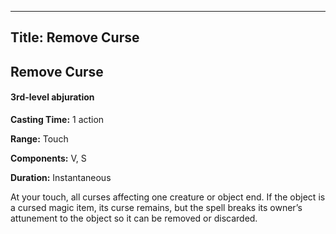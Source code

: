 -------------------------
Title: Remove Curse
-------------------------

## Remove Curse

#### 3rd-level abjuration


**Casting Time:** 1 action 

**Range:** Touch 

**Components:** V, S 

**Duration:** Instantaneous


At your touch, all curses affecting one creature or object end. If the
object is a cursed magic item, its curse remains, but the spell breaks
its owner’s attunement to the object so it can be removed or discarded.


